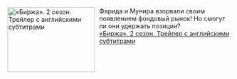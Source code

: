 <!--2025-02-21 11:00:03-->
<div class="yb">
  <div class="rss smaller1 kino_kino"><a href="https://www.kino-teatr.ru/video/46494/" title="«Биржа». 2 сезон. Трейлер с английскими субтитрами"><img src="https://www.kino-teatr.ru/video/4/9/46494/poster.jpg" width="196" height="147" align="left" hspace="5" style="margin: 0px 10px 0px 5px" alt="«Биржа». 2 сезон. Трейлер с английскими субтитрами"/></a>Фарида и Мунира взорвали своим появлением фондовый рынок&#33; Но смогут ли они удержать позиции? <br><a class="light" href="https://www.kino-teatr.ru/video/46494/">«Биржа». 2 сезон. Трейлер с английскими субтитрами</a></div>
</div>
